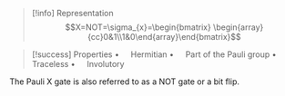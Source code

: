 
> [!info] Representation
> $$X=NOT=\sigma_{x}=\begin{bmatrix} \begin{array}{cc}0&1\\1&0\end{array}\end{bmatrix}$$

> [!success] Properties
> $\bullet\quad$ Hermitian
> $\bullet\quad$ Part of the Pauli group
> $\bullet\quad$ Traceless
> $\bullet\quad$ Involutory

The Pauli X gate is also referred to as a NOT gate or a bit flip.